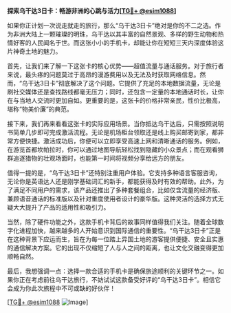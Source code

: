 **探索乌干达3日卡：畅游非洲的心跳与活力[[TG💪+ @esim1088](https://t.me/s/esim1088)]**

如果你正计划一次说走就走的旅行，那么“乌干达3日卡”绝对是你的不二之选。作为非洲大陆上一颗璀璨的明珠，乌干达以其丰富的自然景观、多样的野生动物和热情好客的人民闻名于世。而这张小小的手机卡，却能让你在短短三天内深度体验这片神奇土地的魅力。

首先，让我们来了解一下这张卡的核心优势——超值流量与通话服务。对于旅行者来说，最头疼的问题莫过于高昂的漫游费用以及无法及时获取网络信息。然而，“乌干达3日卡”彻底解决了这个问题。它提供了充足的本地数据流量，无论是刷社交媒体还是查找路线都毫无压力；同时，还包含一定量的本地通话时长，让你在与当地人交流时更加自如。更重要的是，这张卡的价格非常亲民，性价比极高，堪称“物美价廉”的典范。

接下来，我们再来看看这张卡的实际应用场景。当你抵达乌干达后，只需按照说明书简单几步即可完成激活流程。无论是机场柜台领取还是线上购买邮寄到家，都非常方便快捷。激活成功后，你便可以立即享受高速上网和清晰通话的服务。例如，在游览首都坎帕拉时，你可以通过地图导航轻松找到隐藏的小众景点；而在观看狮群追逐猎物的壮观场面时，也能第一时间将视频分享给远方的朋友。

值得一提的是，“乌干达3日卡”还特别注重用户体验。它支持多种语言客服咨询，无论你是英语达人还是刚学基础词汇的新手，都能获得及时有效的帮助。此外，为了满足不同用户的需求，该产品还推出了多种套餐组合，比如仅含流量的经济版、兼顾语音通话的标准版以及针对重度使用者设计的豪华版。这种灵活的选择方式无疑大大提升了产品的适用性和吸引力。

当然，除了硬件功能之外，这款手机卡背后的故事同样值得我们关注。随着全球数字化进程加快，越来越多的人开始意识到国际通信的重要性。“乌干达3日卡”正是在这种背景下应运而生，旨在为每一位踏上异国土地的游客提供便捷、安全且实惠的通信解决方案。它的出现不仅缩短了人与人之间的距离，也让文化交融变得更加顺畅自然。

最后，我想强调一点：选择一款合适的手机卡是确保旅途顺利的关键环节之一。如果你正在考虑前往乌干达旅行，不妨试试这款备受好评的“乌干达3日卡”。相信它会成为你此次旅程中不可或缺的好伙伴！

[[TG💪+ @esim1088](https://t.me/s/esim1088) ![Image](https://i.postimg.cc/4NQfJmqS/Snipaste-2025-05-13-00-14-12.png)]
